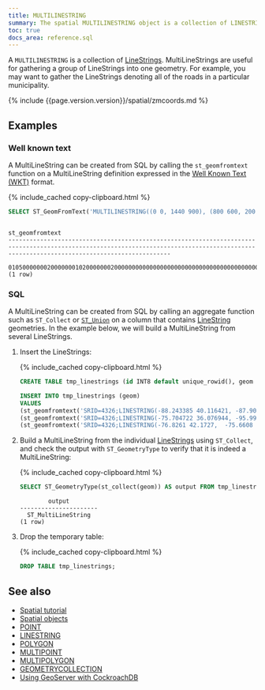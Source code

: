 ```yaml
---
title: MULTILINESTRING
summary: The spatial MULTILINESTRING object is a collection of LINESTRINGs.
toc: true
docs_area: reference.sql
---
```


A `MULTILINESTRING` is a collection of [LineStrings](linestring.html).  MultiLineStrings are useful for gathering a group of LineStrings into one geometry. For example, you may want to gather the LineStrings denoting all of the roads in a particular municipality.

{% include {{page.version.version}}/spatial/zmcoords.md %}

## Examples

### Well known text

A MultiLineString can be created from SQL by calling the `st_geomfromtext` function on a MultiLineString definition expressed in the [Well Known Text (WKT)](architecture/glossary.html#wkt) format.

{% include_cached copy-clipboard.html %}
~~~ sql
SELECT ST_GeomFromText('MULTILINESTRING((0 0, 1440 900), (800 600, 200 400))');
~~~

~~~
                                                                                     st_geomfromtext
------------------------------------------------------------------------------------------------------------------------------------------------------------------------------------------
  0105000000020000000102000000020000000000000000000000000000000000000000000000008096400000000000208C4001020000000200000000000000000089400000000000C0824000000000000069400000000000007940
(1 row)
~~~

### SQL

A MultiLineString can be created from SQL by calling an aggregate function such as `ST_Collect` or [`ST_Union`](st_union.html) on a column that contains [LineString](linestring.html) geometries.  In the example below, we will build a MultiLineString from several LineStrings.

1. Insert the LineStrings:

    {% include_cached copy-clipboard.html %}
    ~~~ sql
    CREATE TABLE tmp_linestrings (id INT8 default unique_rowid(), geom GEOMETRY);

    INSERT INTO tmp_linestrings (geom)
    VALUES
    (st_geomfromtext('SRID=4326;LINESTRING(-88.243385 40.116421, -87.906471 43.038902, -95.992775 36.153980)')),
    (st_geomfromtext('SRID=4326;LINESTRING(-75.704722 36.076944, -95.992775 36.153980, -87.906471 43.038902)')),
    (st_geomfromtext('SRID=4326;LINESTRING(-76.8261 42.1727,  -75.6608 41.4102,-73.5422 41.052, -73.929 41.707,  -76.8261 42.1727)'));
    ~~~

1. Build a MultiLineString from the individual [LineStrings](linestring.html) using `ST_Collect`, and check the output with `ST_GeometryType` to verify that it is indeed a MultiLineString:

    {% include_cached copy-clipboard.html %}
    ~~~ sql
    SELECT ST_GeometryType(st_collect(geom)) AS output FROM tmp_linestrings;
    ~~~

    ~~~
            output
    ----------------------
      ST_MultiLineString
    (1 row)
    ~~~

1. Drop the temporary table:

    {% include_cached copy-clipboard.html %}
    ~~~ sql
    DROP TABLE tmp_linestrings;
    ~~~

## See also

- [Spatial tutorial](spatial-tutorial.html)
- [Spatial objects](spatial-features.html#spatial-objects)
- [POINT](point.html)
- [LINESTRING](linestring.html)
- [POLYGON](polygon.html)
- [MULTIPOINT](multipoint.html)
- [MULTIPOLYGON](multipolygon.html)
- [GEOMETRYCOLLECTION](geometrycollection.html)
- [Using GeoServer with CockroachDB](geoserver.html)
